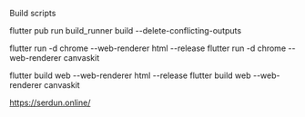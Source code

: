 
Build scripts

flutter pub run build_runner build --delete-conflicting-outputs

flutter run -d chrome --web-renderer html --release
flutter run -d chrome --web-renderer canvaskit

flutter build web --web-renderer html --release
flutter build web --web-renderer canvaskit

https://serdun.online/
